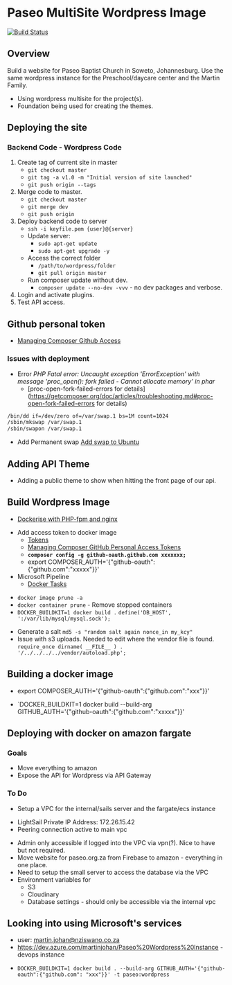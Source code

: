 # Paseo MultiSite Wordpress Image

[![Build Status](https://dev.azure.com/martinjohan/Paseo%20Wordpress%20Instance/_apis/build/status/catenare.paseowp?branchName=master)](https://dev.azure.com/martinjohan/Paseo%20Wordpress%20Instance/_build/latest?definitionId=1&branchName=master)

## Overview

Build a website for Paseo Baptist Church in Soweto, Johannesburg. Use the same wordpress instance for the Preschool/daycare center and the Martin Family.

- Using wordpress multisite for the project(s).
- Foundation being used for creating the themes.

## Deploying the site

### Backend Code - Wordpress Code

1. Create tag of current site in master
   - `git checkout master`
   - `git tag -a v1.0 -m "Initial version of site launched"`
   - `git push origin --tags`
1. Merge code to master.
   - `git checkout master`
   - `git merge dev`
   - `git push origin`
1. Deploy backend code to server
   - `ssh -i keyfile.pem {user}@{server}`
   - Update server:
     - `sudo apt-get update`
     - `sudo apt-get upgrade -y`
   - Access the correct folder
     - `/path/to/wordpress/folder`
     - `git pull origin master`
   - Run composer update without dev.
     - `composer update --no-dev -vvv` - no dev packages and verbose.
1. Login and activate plugins.
1. Test API access.

## Github personal token

- [Managing Composer Github Access](https://www.previousnext.com.au/blog/managing-composer-github-access-personal-access-tokens)

### Issues with deployment

- Error _PHP Fatal error: Uncaught exception 'ErrorException' with message 'proc_open(): fork failed - Cannot allocate memory' in phar_
  - [proc-open-fork-failed-errors for details](https://getcomposer.org/doc/articles/troubleshooting.md#proc-open-fork-failed-errors for details)

```bash
/bin/dd if=/dev/zero of=/var/swap.1 bs=1M count=1024
/sbin/mkswap /var/swap.1
/sbin/swapon /var/swap.1
```

- Add Permanent swap [Add swap to Ubuntu](https://www.digitalocean.com/community/tutorials/how-to-add-swap-on-ubuntu-14-04)

## Adding API Theme

- Adding a public theme to show when hitting the front page of our api.

## Build Wordpress Image

- [Dockerise with PHP-fpm and nginx](http://geekyplatypus.com/dockerise-your-php-application-with-nginx-and-php7-fpm/)

* Add access token to docker image
  - [Tokens](https://github.com/settings/tokens)
  * [Managing Composer GitHub Personal Access Tokens](https://www.previousnext.com.au/blog/managing-composer-github-access-personal-access-tokens)
  - **`composer config -g github-oauth.github.com xxxxxxx;`**
  * export COMPOSER_AUTH='{"github-oauth":{"github.com":"xxxxx"}}'
* Microsoft Pipeline
  - [Docker Tasks](https://docs.microsoft.com/en-us/azure/devops/pipelines/tasks/build/docker?view=azure-devops)

- `docker image prune -a`
- `docker container prune` - Remove stopped containers
- `DOCKER_BUILDKIT=1 docker build .`
  `define('DB_HOST', ':/var/lib/mysql/mysql.sock');`

* Generate a salt `md5 -s "random salt again nonce_in my_kcy"`
* Issue with s3 uploads. Needed to edit where the vendor file is found.
  `require_once dirname( __FILE__ ) . '/../../../../vendor/autoload.php';`

## Building a docker image

- export COMPOSER_AUTH='{"github-oauth":{"github.com":"xxx"}}'

* `DOCKER_BUILDKIT=1 docker build --build-arg GITHUB_AUTH='{"github-oauth":{"github.com":"xxxxx"}}'

## Deploying with docker on amazon fargate

### Goals

- Move everything to amazon
- Expose the API for Wordpress via API Gateway

### To Do

- Setup a VPC for the internal/sails server and the fargate/ecs instance

* LightSail Private IP Address: 172.26.15.42
* Peering connection active to main vpc

- Admin only accessible if logged into the VPC via vpn(?). Nice to have but not required.
- Move website for paseo.org.za from Firebase to amazon - everything in one place.
- Need to setup the small server to access the database via the VPC
- Environment variables for
  - S3
  - Cloudinary
  - Database settings - should only be accessible via the internal vpc

## Looking into using Microsoft's services

- user: martin.johan@nziswano.co.za
- https://dev.azure.com/martinjohan/Paseo%20Wordpress%20Instance - devops instance

* `DOCKER_BUILDKIT=1 docker build . --build-arg GITHUB_AUTH='{"github-oauth":{"github.com": "xxx"}}' -t paseo:wordpress`
